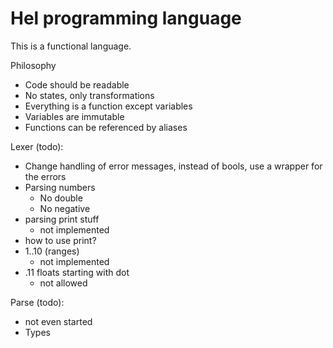 # Hel programming language
This is a functional language.

Philosophy
- Code should be readable
- No states, only transformations
- Everything is a function except variables
- Variables are immutable
- Functions can be referenced by aliases

Lexer (todo):
- Change handling of error messages, instead of bools, use a wrapper for the errors
- Parsing numbers
    - No double
    - No negative
- parsing print stuff
    - not implemented
- how to use print?
- 1..10 (ranges)
    - not implemented
- .11 floats starting with dot
    - not allowed

Parse (todo):
- not even started
- Types
